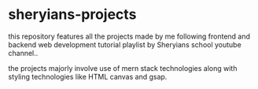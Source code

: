 # sheryians-projects

this repository features all the projects made by me following frontend and backend web development tutorial playlist by Sheryians school youtube channel..

the projects majorly involve use of mern stack technologies along with styling technologies like HTML canvas and gsap.

